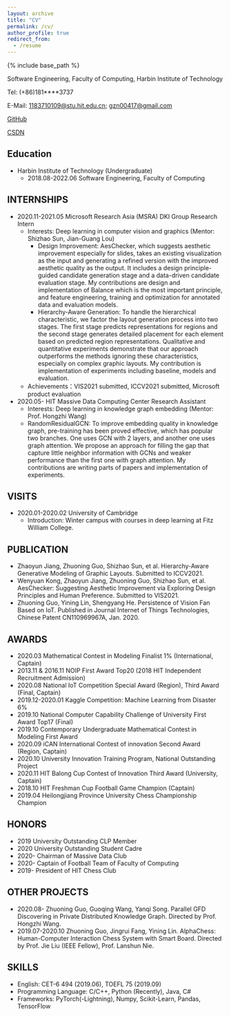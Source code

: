 ```yaml
---
layout: archive
title: "CV"
permalink: /cv/
author_profile: true
redirect_from:
  - /resume
---
```


{% include base_path %}



Software Engineering, Faculty of Computing, Harbin Institute of Technology

Tel: (+86)181\*\*\*\*3737

E-Mail: 1183710109@stu.hit.edu.cn; gzn00417@gmail.com

[GitHub](https://github.com/gzn00417)

[CSDN](https://blog.csdn.net/gzn00417)

## Education

-	Harbin Institute of Technology (Undergraduate)
	- 2018.08-2022.06 Software Engineering, Faculty of Computing


## INTERNSHIPS
-	2020.11-2021.05 Microsoft Research Asia (MSRA) DKI Group Research Intern
	- Interests: Deep learning in computer vision and graphics (Mentor: Shizhao Sun, Jian-Guang Lou)
		- Design Improvement: AesChecker, which suggests aesthetic improvement especially for slides, takes an existing visualization as the input and generating a refined version with the improved aesthetic quality as the output. It includes a design principle-guided candidate generation stage and a data-driven candidate evaluation stage. My contributions are design and implementation of Balance which is the most important principle, and feature engineering, training and optimization for annotated data and evaluation models.
		- Hierarchy-Aware Generation: To handle the hierarchical characteristic, we factor the layout generation process into two stages. The first stage predicts representations for regions and the second stage generates detailed placement for each element based on predicted region representations. Qualitative and quantitative experiments demonstrate that our approach outperforms the methods ignoring these characteristics, especially on complex graphic layouts. My contribution is implementation of experiments including baseline, models and evaluation.
	- Achievements：VIS2021 submitted, ICCV2021 submitted, Microsoft product evaluation
-	2020.05- HIT Massive Data Computing Center Research Assistant
	- Interests: Deep learning in knowledge graph embedding (Mentor: Prof. Hongzhi Wang)
	- RandomResidualGCN: To improve embedding quality in knowledge graph, pre-training has been proved effective, which has popular two branches. One uses GCN with 2 layers, and another one uses graph attention. We propose an approach for filling the gap that capture little neighbor information with GCNs and weaker performance than the first one with graph attention. My contributions are writing parts of papers and implementation of experiments.

## VISITS
-	2020.01-2020.02 University of Cambridge
	- Introduction: Winter campus with courses in deep learning at Fitz William College.

## PUBLICATION
-	Zhaoyun Jiang, Zhuoning Guo, Shizhao Sun, et al. Hierarchy-Aware Generative Modeling of Graphic Layouts. Submitted to ICCV2021.
-	Wenyuan Kong, Zhaoyun Jiang, Zhuoning Guo, Shizhao Sun, et al. AesChecker: Suggesting Aesthetic Improvement via Exploring Design Principles and Human Preference. Submitted to VIS2021.
-	Zhuoning Guo, Yining Lin, Shengyang He. Persistence of Vision Fan Based on IoT. Published in Journal Internet of Things Technologies, Chinese Patent CN110969967A, Jan. 2020.

## AWARDS
-	2020.03 Mathematical Contest in Modeling Finalist 1% (International, Captain)
-	2013.11 & 2016.11 NOIP First Award Top20 (2018 HIT Independent Recruitment Admission)
-	2020.08 National IoT Competition Special Award (Region), Third Award (Final, Captain)
-	2019.12-2020.01 Kaggle Competition: Machine Learning from Disaster 6%
-	2019.10 National Computer Capability Challenge of University First Award Top17 (Final)
-	2019.10 Contemporary Undergraduate Mathematical Contest in Modeling First Award
-	2020.09 iCAN International Contest of innovation Second Award (Region, Captain)
-	2020.10 University Innovation Training Program, National Outstanding Project
-	2020.11 HIT Balong Cup Contest of Innovation Third Award (University, Captain)
-	2018.10 HIT Freshman Cup Football Game Champion (Captain)
-	2019.04 Heilongjiang Province University Chess Championship Champion

## HONORS
-	2019 University Outstanding CLP Member
-	2020 University Outstanding Student Cadre
-	2020- Chairman of Massive Data Club
-	2020- Captain of Football Team of Faculty of Computing
-	2019- President of HIT Chess Club

## OTHER PROJECTS
-	2020.08- Zhuoning Guo, Guoqing Wang, Yanqi Song. Parallel GFD Discovering in Private Distributed Knowledge Graph. Directed by Prof. Hongzhi Wang.
-	2019.07-2020.10 Zhuoning Guo, Jingrui Fang, Yining Lin. AlphaChess: Human-Computer Interaction Chess System with Smart Board. Directed by Prof. Jie Liu (IEEE Fellow), Prof. Lanshun Nie.

## SKILLS
-	English: CET-6 494 (2019.06), TOEFL 75 (2019.09)
-	Programming Language: C/C++, Python (Recently), Java, C#
-	Frameworks: PyTorch(-Lightning), Numpy, Scikit-Learn, Pandas, TensorFlow
